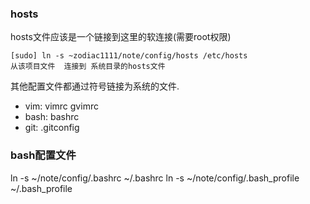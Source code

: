 ### hosts
hosts文件应该是一个链接到这里的软连接(需要root权限)

	[sudo] ln -s ~zodiac1111/note/config/hosts /etc/hosts
	从该项目文件	连接到	系统目录的hosts文件

其他配置文件都通过符号链接为系统的文件.

* vim: vimrc gvimrc
* bash: bashrc
* git: .gitconfig

### bash配置文件

ln -s ~/note/config/.bashrc ~/.bashrc
ln -s ~/note/config/.bash_profile ~/.bash_profile

